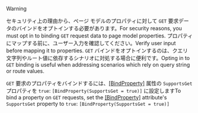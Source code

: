 > [!WARNING]
> <span data-ttu-id="6453e-101">セキュリティ上の理由から、ページ モデルのプロパティに対して `GET` 要求データのバインドをオプトインする必要があります。</span><span class="sxs-lookup"><span data-stu-id="6453e-101">For security reasons, you must opt in to binding `GET` request data to page model properties.</span></span> <span data-ttu-id="6453e-102">プロパティにマップする前に、ユーザー入力を確認してください。</span><span class="sxs-lookup"><span data-stu-id="6453e-102">Verify user input before mapping it to properties.</span></span> <span data-ttu-id="6453e-103">`GET` バインドをオプトインするのは、クエリ文字列やルート値に依存するシナリオに対処する場合に便利です。</span><span class="sxs-lookup"><span data-stu-id="6453e-103">Opting in to `GET` binding is useful when addressing scenarios which rely on query string or route values.</span></span>
>
> <span data-ttu-id="6453e-104">`GET` 要求のプロパティをバインドするには、[[BindProperty]](/dotnet/api/microsoft.aspnetcore.mvc.bindpropertyattribute) 属性の `SupportsGet` プロパティを `true`: `[BindProperty(SupportsGet = true)]` に設定します</span><span class="sxs-lookup"><span data-stu-id="6453e-104">To bind a property on `GET` requests, set the [[BindProperty]](/dotnet/api/microsoft.aspnetcore.mvc.bindpropertyattribute) attribute's `SupportsGet` property to `true`: `[BindProperty(SupportsGet = true)]`</span></span>
